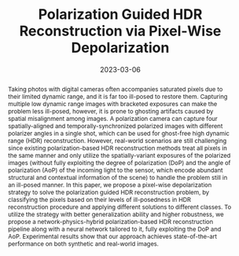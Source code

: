 ---
title: 'Polarization Guided HDR Reconstruction via Pixel-Wise Depolarization'

# Authors
# If you created a profile for a user (e.g. the default `admin` user), write the username (folder name) here
# and it will be replaced with their full name and linked to their profile.
authors:
  - Chu Zhou
  - Yufei Han
  - admin
  - Jin Han
  - Si Li
  - Chao Xu
  - and Boxin Shi

# Author notes (optional)
# author_notes:
#   - 'Equal contribution'
#   - 'Equal contribution'

date: '2023-03-06'
doi: ''

# Schedule page publish date (NOT publication's date).
publishDate: '2023-03-06'

# Publication type.
# Legend: 0 = Uncategorized; 1 = Conference paper; 2 = Journal article;
# 3 = Preprint / Working Paper; 4 = Report; 5 = Book; 6 = Book section;
# 7 = Thesis; 8 = Patent
publication_types: ['2']

# Publication name and optional abbreviated publication name.
publication: IEEE Transactions on Image Processing (Early Access)
publication_short: In TIP 2023 (Early Access)

abstract: Taking photos with digital cameras often accompanies saturated pixels due to their limited dynamic range, and it is far too ill-posed to restore them. Capturing multiple low dynamic range images with bracketed exposures can make the problem less ill-posed, however, it is prone to ghosting artifacts caused by spatial misalignment among images. A polarization camera can capture four spatially-aligned and temporally-synchronized polarized images with different polarizer angles in a single shot, which can be used for ghost-free high dynamic range (HDR) reconstruction. However, real-world scenarios are still challenging since existing polarization-based HDR reconstruction methods treat all pixels in the same manner and only utilize the spatially-variant exposures of the polarized images (without fully exploiting the degree of polarization (DoP) and the angle of polarization (AoP) of the incoming light to the sensor, which encode abundant structural and contextual information of the scene) to handle the problem still in an ill-posed manner. In this paper, we propose a pixel-wise depolarization strategy to solve the polarization guided HDR reconstruction problem, by classifying the pixels based on their levels of ill-posedness in HDR reconstruction procedure and applying different solutions to different classes. To utilize the strategy with better generalization ability and higher robustness, we propose a network-physics-hybrid polarization-based HDR reconstruction pipeline along with a neural network tailored to it, fully exploiting the DoP and AoP. Experimental results show that our approach achieves state-of-the-art performance on both synthetic and real-world images.

# Summary. An optional shortened abstract.
#summary: Lorem ipsum dolor sit amet, consectetur adipiscing elit. Duis posuere tellus ac convallis placerat. Proin tincidunt magna sed ex sollicitudin condimentum.

tags: []

# Display this page in the Featured widget?
featured: true

# Custom links (uncomment lines below)
# links:
# - name: Custom Link
#   url: http://example.org

links: 
url_pdf: 'https://ieeexplore.ieee.org/document/10061479'
url_code: ''
url_dataset: ''
url_poster: ''
url_project: ''
url_slides: ''
url_source: ''
url_video: ''

#SUPP: https://papers.nips.cc/paper/2021/file/5fd0b37cd7dbbb00f97ba6ce92bf5add-Supplemental.pdf

#CODE: https://github.com/fourson/Learning-to-dehaze-with-polarization

# Featured image
# To use, add an image named `featured.jpg/png` to your page's folder.
image:
  caption: ''
  focal_point: ''
  preview_only: true

# Associated Projects (optional).
#   Associate this publication with one or more of your projects.
#   Simply enter your project's folder or file name without extension.
#   E.g. `internal-project` references `content/project/internal-project/index.md`.
#   Otherwise, set `projects: []`.
#projects:
#  - example

# Slides (optional).
#   Associate this publication with Markdown slides.
#   Simply enter your slide deck's filename without extension.
#   E.g. `slides: "example"` references `content/slides/example/index.md`.
#   Otherwise, set `slides: ""`.
#slides: example


---